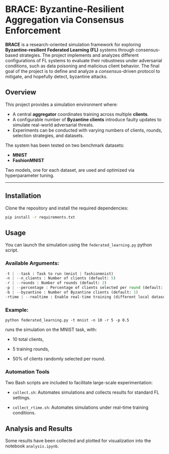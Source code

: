 # BRACE: Byzantine-Resilient Aggregation via Consensus Enforcement

**BRACE** is a research-oriented simulation framework for exploring **Byzantine-resilient Federated Learning (FL)** systems through consensus-based strategies. The project implements and analyzes different configurations of FL systems to evaluate their robustness under adversarial conditions, such as data poisoning and malicious client behavior.
The final goal of the project is to define and analyze a *consensus*-driven protocol to mitigate, and hopefully detect, byzantine attacks.

## Overview

This project provides a simulation environment where:

- A central **aggregator** coordinates training across multiple **clients**.
- A configurable number of **Byzantine clients** introduce faulty updates to simulate real-world adversarial threats.
- Experiments can be conducted with varying numbers of clients, rounds, selection strategies, and datasets.

The system has been tested on two benchmark datasets:

- **MNIST**
- **FashionMNIST**

Two models, one for each dataset, are used and optimized via hyperparameter tuning.

---

## Installation

Clone the repository and install the required dependencies:

```bash
pip install -r requirements.txt
```

## Usage

You can launch the simulation using the `federated_learning.py` python script.

### Available Arguments:

```python
-t | --task : Task to run (mnist | fashionmnist)
-n | --n_clients : Number of clients (default: 5)
-r | --rounds : Number of rounds (default: 2)
-p | --percentage : Percentage of clients selected per round (default: 1, i.e. all)
-b | --byzantine : Number of Byzantine clients (default: 1)
-rtime | --realtime : Enable real-time training (different local datasets each round)
```

### Example:

`python federated_learning.py -t mnist -n 10 -r 5 -p 0.5`

runs the simulation on the MNIST task, with:

- 10 total clients,

- 5 training rounds,

- 50% of clients randomly selected per round.

### Automation Tools

Two Bash scripts are included to facilitate large-scale experimentation:

- `collect.sh`: Automates simulations and collects results for standard FL settings.

- `collect_rtime.sh`: Automates simulations under real-time training conditions.

## Analysis and Results

Some results have been collected and plotted for visualization into the notebook `analysis.ipynb`.
